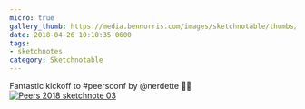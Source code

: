 ```yaml
---
micro: true
gallery_thumb: https://media.bennorris.com/images/sketchnotable/thumbs/peers-2018-sketchnote-03.jpg
date: 2018-04-26 10:10:35-0600
tags:
- sketchnotes
category: Sketchnotable
---
```


Fantastic kickoff to #peersconf by @nerdette ✍🏼 [![Peers 2018 sketchnote 03](https://media.bennorris.com/images/sketchnotable/peers-2018/peers-2018-sketchnote-03.jpg)](https://media.bennorris.com/images/sketchnotable/peers-2018/peers-2018-sketchnote-03.jpg)